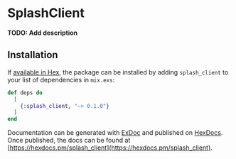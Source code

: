 # SplashClient

**TODO: Add description**

## Installation

If [available in Hex](https://hex.pm/docs/publish), the package can be installed
by adding `splash_client` to your list of dependencies in `mix.exs`:

```elixir
def deps do
  [
    {:splash_client, "~> 0.1.0"}
  ]
end
```

Documentation can be generated with [ExDoc](https://github.com/elixir-lang/ex_doc)
and published on [HexDocs](https://hexdocs.pm). Once published, the docs can
be found at [https://hexdocs.pm/splash_client](https://hexdocs.pm/splash_client).

